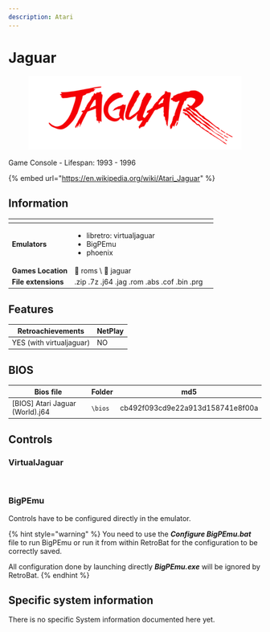 ```yaml
---
description: Atari
---
```


# Jaguar

<div align="left">

<figure><img src="https://raw.githubusercontent.com/fabricecaruso/es-theme-carbon/52ff37c9e265587d006945a2ba695b5a962b3a3d/art/logos/atarijaguar.svg" alt=""><figcaption></figcaption></figure>

</div>

Game Console - Lifespan: 1993 - 1996

{% embed url="https://en.wikipedia.org/wiki/Atari_Jaguar" %}

## Information

<table data-header-hidden><thead><tr><th></th><th></th><th data-hidden></th></tr></thead><tbody><tr><td><strong>Emulators</strong></td><td><ul><li>libretro: virtualjaguar</li><li>BigPEmu</li><li>phoenix</li></ul></td><td></td></tr><tr><td><strong>Games Location</strong></td><td><span data-gb-custom-inline data-tag="emoji" data-code="1f4c1">📁</span> roms \ <span data-gb-custom-inline data-tag="emoji" data-code="1f4c2">📂</span> jaguar</td><td></td></tr><tr><td><strong>File extensions</strong></td><td>.zip .7z .j64 .jag .rom .abs .cof .bin .prg</td><td></td></tr></tbody></table>

## Features

| Retroachievements        | NetPlay |
| ------------------------ | ------- |
| YES (with virtualjaguar) | NO      |

## BIOS

| Bios file                        | Folder  | md5                              |
| -------------------------------- | ------- | -------------------------------- |
| \[BIOS] Atari Jaguar (World).j64 | `\bios` | cb492f093cd9e22a913d158741e8f00a |

## Controls

### VirtualJaguar

<div align="left">

<figure><img src="https://i.imgur.com/dOWkQMI.png" alt=""><figcaption></figcaption></figure>

</div>

### BigPEmu

Controls have to be configured directly in the emulator.

{% hint style="warning" %}
You need to use the _**Configure BigPEmu.bat**_ file to run BigPEmu or run it from within RetroBat for the configuration to be correctly saved.

All configuration done by launching directly _**BigPEmu.exe**_ will be ignored by RetroBat.
{% endhint %}

## Specific system information

There is no specific System information documented here yet.

